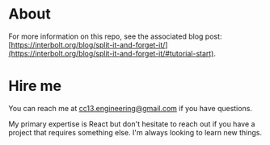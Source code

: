 # About

For more information on this repo, see the associated blog post: [https://interbolt.org/blog/split-it-and-forget-it/](https://interbolt.org/blog/split-it-and-forget-it/#tutorial-start).

# Hire me

You can reach me at [cc13.engineering@gmail.com](cc13.engineering@gmail.com) if you have questions.

My primary expertise is React but don't hesitate to reach out if you have a project that requires something else. I'm always looking to learn new things.
